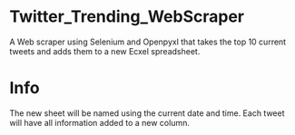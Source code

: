 # Twitter_Trending_WebScraper
A Web scraper using Selenium and Openpyxl that takes the top 10 current tweets and adds them to a new Ecxel spreadsheet.

# Info
The new sheet will be named using the current date and time. Each tweet will have all information added to a new column.
